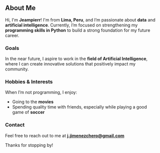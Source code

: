 ## About Me

Hi, I'm **Jeampierr**! I'm from **Lima, Peru**, and I’m passionate about **data**
and **artificial intelligence**. Currently, I’m focused on strengthening my
**programming skills in Python** to build a strong foundation for my future career.

### Goals

In the near future, I aspire to work in the **field of Artificial Intelligence**,
where I can create innovative solutions that positively impact my community.

### Hobbies & Interests

When I’m not programming, I enjoy:

- Going to the **movies**
- Spending quality time with friends, especially while playing a good game of **soccer**

### Contact

Feel free to reach out to me at **<j.jimenezchero@gmail.com>**

Thanks for stopping by!
